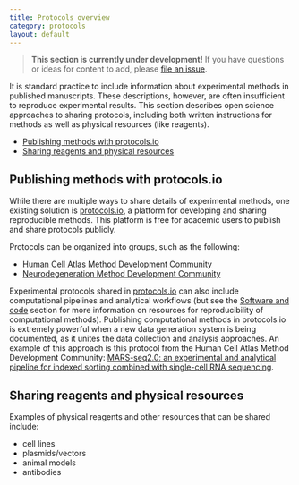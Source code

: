 ```yaml
---
title: Protocols overview
category: protocols
layout: default
---
```


> **This section is currently under development!**
> If you have questions or ideas for content to add,
> please [file an issue](https://github.com/chanzuckerberg/open-science/issues).

It is standard practice to include information about experimental methods 
in published manuscripts.
These descriptions, however,
are often insufficient to reproduce experimental results.
This section describes open science approaches to sharing protocols,
including both written instructions for methods
as well as physical resources (like reagents).

- [Publishing methods with protocols.io](#publishing-methods-with-protocolsio)
- [Sharing reagents and physical resources](#sharing-reagents-and-physical-resources)

## Publishing methods with protocols.io

While there are multiple ways to share details of experimental methods,
one existing solution is [protocols.io](https://www.protocols.io/),
a platform for developing and sharing reproducible methods.
This platform is free for academic users to publish and share protocols publicly.

Protocols can be organized into groups,
such as the following:
- [Human Cell Atlas Method Development Community](https://www.protocols.io/workspaces/hca/publications)
- [Neurodegeneration Method Development Community](https://www.protocols.io/workspaces/neurodegeneration-method-development-community1/publications)

Experimental protocols shared in [protocols.io](https://www.protocols.io/)
can also include computational pipelines and analytical workflows
(but see the [Software and code](/open-science/code/overview/) section 
for more information on resources for reproducibility of computational methods).
Publishing computational methods in protocols.io is extremely powerful 
when a new data generation system is being documented,
as it unites the data collection and analysis approaches.
An example of this approach is this protocol from the Human Cell Atlas Method Development Community:
[MARS-seq2.0: an experimental and analytical pipeline for indexed sorting combined with single-cell RNA sequencing](https://www.protocols.io/view/mars-seq2-0-an-experimental-and-analytical-pipelin-7hkhj4w).

## Sharing reagents and physical resources

Examples of physical reagents and other resources that can be shared include:
- cell lines
- plasmids/vectors
- animal models
- antibodies
